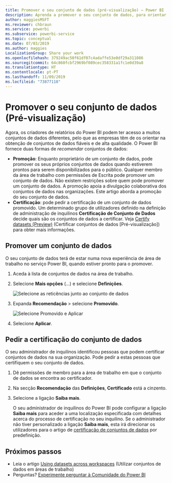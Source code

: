 ```yaml
---
title: Promover o seu conjunto de dados (pré-visualização) – Power BI
description: Aprenda a promover o seu conjunto de dados, para orientar os utilizadores empresariais na obtenção de conjuntos de dados fiáveis e de alta qualidade.
author: maggiesMSFT
ms.reviewer: chbraun
ms.service: powerbi
ms.subservice: powerbi-service
ms.topic: conceptual
ms.date: 07/03/2019
ms.author: maggies
LocalizationGroup: Share your work
ms.openlocfilehash: 379249ac50f61df07c4adaffe53e0df29a311086
ms.sourcegitcommit: 64c860fcbf2969bf089cec358331a1fc1e0d39a8
ms.translationtype: HT
ms.contentlocale: pt-PT
ms.lasthandoff: 11/09/2019
ms.locfileid: "73877118"
---
```

# <a name="promote-your-dataset-preview"></a>Promover o seu conjunto de dados (Pré-visualização)

Agora, os criadores de relatórios do Power BI podem ter acesso a muitos conjuntos de dados diferentes, pelo que as empresas têm de os orientar na obtenção de conjuntos de dados fiáveis e de alta qualidade. O Power BI fornece duas formas de *recomendar* conjuntos de dados:

- **Promoção**: Enquanto proprietário de um conjunto de dados, pode promover os seus próprios conjuntos de dados quando estiverem prontos para serem disponibilizados para o público. Qualquer membro da área de trabalho com permissões de Escrita pode promover um conjunto de dados. Não existem restrições sobre quem pode promover um conjunto de dados. A promoção apoia a divulgação colaborativa dos conjuntos de dados nas organizações. Este artigo aborda a promoção do seu conjunto de dados.
- **Certificação**: pode pedir a certificação de um conjunto de dados promovido. Um determinado grupo de utilizadores definido na definição de administração de inquilinos **Certificação de Conjunto de Dados** decide quais são os conjuntos de dados a certificar. Veja [Certify datasets (Preview)](service-datasets-certify.md) (Certificar conjuntos de dados [Pré-visualização]) para obter mais informações.

## <a name="promote-a-dataset"></a>Promover um conjunto de dados

O seu conjunto de dados terá de estar numa nova experiência de área de trabalho no serviço Power BI, quando estiver pronto para o promover.

1. Aceda à lista de conjuntos de dados na área de trabalho.
 
1. Selecione **Mais opções** (...) e selecione **Definições**.

    ![Selecione as reticências junto ao conjunto de dados](media/service-datasets-certify-promote/power-bi-dataset-settings.png)

1. Expanda **Recomendação** > selecione **Promovido**.

    ![Selecione Promovido e Aplicar](media/service-datasets-certify-promote/power-bi-dataset-promoted-endorsement.png)

1. Selecione **Aplicar**.

## <a name="request-dataset-certification"></a>Pedir a certificação do conjunto de dados

O seu administrador de inquilinos identificou pessoas que podem certificar conjuntos de dados na sua organização. Pode pedir a estas pessoas que certifiquem o seu conjunto de dados.

1. Dê permissões de membro para a área de trabalho em que o conjunto de dados se encontra ao certificador.

1. Na secção **Recomendação** das **Definições**, **Certificado** está a cinzento.

1. Selecione a ligação **Saiba mais**.

    O seu administrador de inquilinos do Power BI pode configurar a ligação **Saiba mais** para aceder a uma localização especificada com detalhes acerca do processo de certificação no seu inquilino.   Se o administrador não tiver personalizado a ligação **Saiba mais**, esta irá direcionar os utilizadores para o artigo de [certificação de conjuntos de dados](service-datasets-certify.md) por predefinição.

## <a name="next-steps"></a>Próximos passos

* Leia o artigo [Using datasets across workspaces](service-datasets-across-workspaces.md) (Utilizar conjuntos de dados em áreas de trabalho)
* Perguntas? [Experimente perguntar à Comunidade do Power BI](https://community.powerbi.com/)
